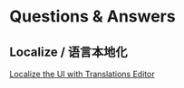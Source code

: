 # Questions & Answers

## Localize / 语言本地化

[Localize the UI with Translations Editor](https://developer.android.google.cn/studio/write/translations-editor)